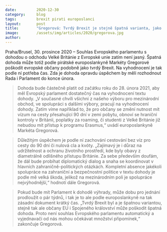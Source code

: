 ```yaml
---
date:         2020-12-30
category:     blog
tags:         brexit pirati europoslanci
layout:       post
title:        "Gregorová: Tvrdý Brexit je stejně špatná varianta, jako dohoda za každou cenu"
image:        /assets/img/articles/2020/gregorova.jpg
author:       
---
```


Praha/Brusel, 30. prosince 2020 – Souhlas Evropského parlamentu s dohodou o odchodu Velké Británie z Evropské unie zatím není jasný. Špatná dohoda může totiž podle pirátské europoslankyně Markéty Gregorové poškodit evropské občany podobně jako tvrdý Brexit. Na vyhodnocení je tak podle ní potřeba čas. Zda je dohoda opravdu úspěchem by měli rozhodnout Rada i Parlament do konce února.

 

> Dohoda bude částečně platit od začátku roku do 28. února 2021, aby měl Evropský parlament dostatečný čas na vyhodnocení textu dohody. „V současné chvíli všichni z našeho výboru pro mezinárodní obchod, ve spolupráci s dalšími výbory, pracují na vyhodnocení dohody. Zatím víme například to, že pro občany se změní nutnost mít vízum na cesty přesahující 90 dní v zemi pobytu, obnoví se hraniční kontroly v Británii, poplatky za roaming, či studenti z Velké Británie již nebudou mít přístup k programu Erasmus,“ uvádí europoslankyně Markéta Gregorová.

 

> Důležitým úspěchem je podle ní zachování cestování bez víz pro cesty do 90 dní či nulová cla a kvóty. „Zajímavý je i důraz na udržitelnost a ochranu životního prostředí, kde byly obavy z diametrálně odlišného přístupu Británie. Za sebe především doufám, že dál bude probíhat diplomatický dialog a snaha se koordinovat v hlavních zahraničně-politických otázkách. Kompletní absence jakékoli spolupráce na zahraniční a bezpečnostní politice v textu dohody je podle mě velká škoda, jelikož na mezinárodním poli je spolupráce nejvýhodnější,“ hodnotí dále Gregorová.

 

> Pokud bude mít Parlament k dohodě výhrady, může dobu pro jednání prodloužit o pár týdnů, i tak je to ale podle europoslankyně na tak zásadní dokument krátký čas. „Tvrdý Brexit byl a je špatnou variantou, stejně tak ale občany EU i Spojeného království může poškodit špatná dohoda. Proto není souhlas Evropského parlamentu automatický a vyjednavači od nás mohou očekávat množství připomínek,“ zakončuje Gregorová.

 
